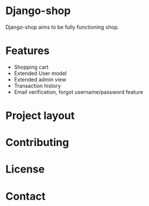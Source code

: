 # Django-shop

Django-shop aims to be fully functioning shop.


# Features
- Shopping cart
- Extended User model 
- Extended admin view
- Transaction history
- Email verification, forgot username/password feature

# Project layout

# Contributing

# License

# Contact
